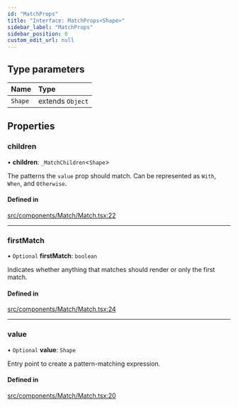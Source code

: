 ```yaml
---
id: "MatchProps"
title: "Interface: MatchProps<Shape>"
sidebar_label: "MatchProps"
sidebar_position: 0
custom_edit_url: null
---
```


## Type parameters

| Name | Type |
| :------ | :------ |
| `Shape` | extends `Object` |

## Properties

### children

• **children**: `_MatchChildren`<`Shape`\>

The patterns the `value` prop should match. Can be represented as `With`, `When`, and `Otherwise`.

#### Defined in

[src/components/Match/Match.tsx:22](https://github.com/ythecombinator/react-matchez/blob/504c7f8/src/components/Match/Match.tsx#L22)

___

### firstMatch

• `Optional` **firstMatch**: `boolean`

Indicates whether anything that matches should render or only the first match.

#### Defined in

[src/components/Match/Match.tsx:24](https://github.com/ythecombinator/react-matchez/blob/504c7f8/src/components/Match/Match.tsx#L24)

___

### value

• `Optional` **value**: `Shape`

Entry point to create a pattern-matching expression.

#### Defined in

[src/components/Match/Match.tsx:20](https://github.com/ythecombinator/react-matchez/blob/504c7f8/src/components/Match/Match.tsx#L20)
